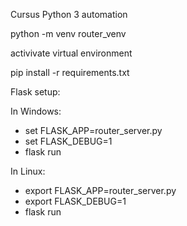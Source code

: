 Cursus Python 3 automation

python -m venv router_venv

activivate virtual environment

pip install -r requirements.txt


Flask setup:

In Windows:
- set FLASK_APP=router_server.py
- set FLASK_DEBUG=1
- flask run

In Linux:
- export FLASK_APP=router_server.py
- export FLASK_DEBUG=1
- flask run